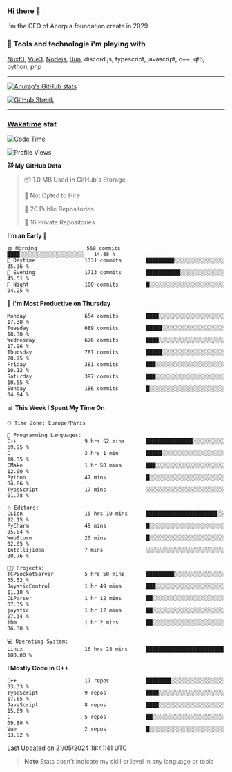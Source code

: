 ### Hi there 👋

i'm the CEO of Acorp a foundation create in 2029  

### 🧰 Tools and technologie i'm playing with

[Nuxt3](https://nuxt.com), [Vue3](https://vuejs.org/), [Nodejs](https://nodejs.org), [Bun](https://bun.sh/), discord.js, typescript, javascript, c++, qt6, python, php

---

[![Anurag's GitHub stats](https://github-readme-stats.vercel.app/api?username=ackimixs&show_icons=true&theme=github_dark&count_private=true)](https://www.ackimixs.xyz)

[![GitHub Streak](https://github-readme-streak-stats.herokuapp.com?user=Ackimixs&theme=github-dark-blue&date_format=j%20M%5B%20Y%5D&mode=weekly)](https://git.io/streak-stats)

---
 
 ### [Wakatime](https://wakatime.com/) stat

<!--START_SECTION:waka-->
![Code Time](http://img.shields.io/badge/Code%20Time-1%2C115%20hrs%2041%20mins-blue)

![Profile Views](http://img.shields.io/badge/Profile%20Views-0-blue)

**🐱 My GitHub Data** 

> 📦 1.0 MB Used in GitHub's Storage 
 > 
> 🚫 Not Opted to Hire
 > 
> 📜 20 Public Repositories 
 > 
> 🔑 16 Private Repositories 
 > 
**I'm an Early 🐤** 

```text
🌞 Morning                560 commits         ████░░░░░░░░░░░░░░░░░░░░░   14.88 % 
🌆 Daytime                1331 commits        █████████░░░░░░░░░░░░░░░░   35.36 % 
🌃 Evening                1713 commits        ███████████░░░░░░░░░░░░░░   45.51 % 
🌙 Night                  160 commits         █░░░░░░░░░░░░░░░░░░░░░░░░   04.25 % 
```
📅 **I'm Most Productive on Thursday** 

```text
Monday                   654 commits         ████░░░░░░░░░░░░░░░░░░░░░   17.38 % 
Tuesday                  689 commits         █████░░░░░░░░░░░░░░░░░░░░   18.30 % 
Wednesday                676 commits         ████░░░░░░░░░░░░░░░░░░░░░   17.96 % 
Thursday                 781 commits         █████░░░░░░░░░░░░░░░░░░░░   20.75 % 
Friday                   381 commits         ███░░░░░░░░░░░░░░░░░░░░░░   10.12 % 
Saturday                 397 commits         ███░░░░░░░░░░░░░░░░░░░░░░   10.55 % 
Sunday                   186 commits         █░░░░░░░░░░░░░░░░░░░░░░░░   04.94 % 
```


📊 **This Week I Spent My Time On** 

```text
🕑︎ Time Zone: Europe/Paris

💬 Programming Languages: 
C++                      9 hrs 52 mins       ███████████████░░░░░░░░░░   59.95 % 
C                        3 hrs 1 min         █████░░░░░░░░░░░░░░░░░░░░   18.35 % 
CMake                    1 hr 58 mins        ███░░░░░░░░░░░░░░░░░░░░░░   12.00 % 
Python                   47 mins             █░░░░░░░░░░░░░░░░░░░░░░░░   04.86 % 
TypeScript               17 mins             ░░░░░░░░░░░░░░░░░░░░░░░░░   01.78 % 

🔥 Editors: 
CLion                    15 hrs 10 mins      ███████████████████████░░   92.15 % 
PyCharm                  49 mins             █░░░░░░░░░░░░░░░░░░░░░░░░   05.04 % 
WebStorm                 20 mins             █░░░░░░░░░░░░░░░░░░░░░░░░   02.05 % 
Intellijidea             7 mins              ░░░░░░░░░░░░░░░░░░░░░░░░░   00.76 % 

🐱‍💻 Projects: 
TCPSocketServer          5 hrs 50 mins       █████████░░░░░░░░░░░░░░░░   35.52 % 
JoysticControl           1 hr 49 mins        ███░░░░░░░░░░░░░░░░░░░░░░   11.10 % 
CLParser                 1 hr 12 mins        ██░░░░░░░░░░░░░░░░░░░░░░░   07.35 % 
joystic                  1 hr 12 mins        ██░░░░░░░░░░░░░░░░░░░░░░░   07.34 % 
ihm                      1 hr 2 mins         ██░░░░░░░░░░░░░░░░░░░░░░░   06.30 % 

💻 Operating System: 
Linux                    16 hrs 28 mins      █████████████████████████   100.00 % 
```

**I Mostly Code in C++** 

```text
C++                      17 repos            ████████░░░░░░░░░░░░░░░░░   33.33 % 
TypeScript               9 repos             ████░░░░░░░░░░░░░░░░░░░░░   17.65 % 
JavaScript               8 repos             ████░░░░░░░░░░░░░░░░░░░░░   15.69 % 
C                        5 repos             ██░░░░░░░░░░░░░░░░░░░░░░░   09.80 % 
Vue                      2 repos             █░░░░░░░░░░░░░░░░░░░░░░░░   03.92 % 
```




 Last Updated on 21/05/2024 18:41:41 UTC
<!--END_SECTION:waka-->

> **Note**
> Stats dosn't indicate my skill or level in any language or tools
